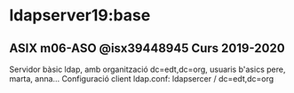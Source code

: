 # ldapserver19:base
## ASIX m06-ASO @isx39448945 Curs 2019-2020

Servidor bàsic ldap, amb organització dc=edt,dc=org,
usuaris b'asics pere, marta, anna...
Configuració client ldap.conf: ldapsercer / dc=edt,dc=org
